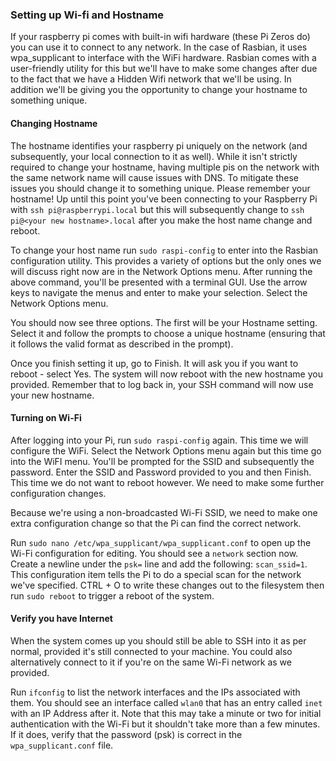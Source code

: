 ### Setting up Wi-fi and Hostname

If your raspberry pi comes with built-in wifi hardware (these Pi Zeros do) you can use it to connect to any network.  In the case of Rasbian, it uses wpa_supplicant to interface with the WiFi hardware.  Rasbian comes with a user-friendly utility for this but we'll have to make some changes after due to the fact that we have a Hidden Wifi network that we'll be using.  In addition we'll be giving you the opportunity to change your hostname to something unique.

#### Changing Hostname
The hostname identifies your raspberry pi uniquely on the network (and subsequently, your local connection to it as well).  While it isn't strictly required to change your hostname, having multiple pis on the network with the same network name will cause issues with DNS.  To mitigate these issues you should change it to something unique.  Please remember your hostname!  Up until this point you've been connecting to your Raspberry Pi with ```ssh pi@raspberrypi.local```  but this will subsequently change to ```ssh pi@<your new hostname>.local``` after you make the host name change and reboot.

To change your host name run ```sudo raspi-config``` to enter into the Rasbian configuration utility.  This provides a variety of options but the only ones we will discuss right now are in the Network Options menu.  After running the above command, you'll be presented with a terminal GUI.  Use the arrow keys to navigate the menus and enter to make your selection.  Select the Network Options menu.

You should now see three options.  The first will be your Hostname setting.  Select it and follow the prompts to choose a unique hostname (ensuring that it follows the valid format as described in the prompt).

Once you finish setting it up, go to Finish.  It will ask you if you want to reboot - select Yes.  The system will now reboot with the new hostname you provided.  Remember that to log back in, your SSH command will now use your new hostname.

#### Turning on Wi-Fi
After logging into your Pi, run ```sudo raspi-config``` again.  This time we will configure the WiFi.  Select the Network Options menu again but this time go into the WiFI menu.  You'll be prompted for the SSID and subsequently the password.  Enter the SSID and Password provided to you and then Finish.  This time we do not want to reboot however.  We need to make some further configuration changes.

Because we're using a non-broadcasted Wi-Fi SSID, we need to make one extra configuration change so that the Pi can find the correct network.

Run ```sudo nano /etc/wpa_supplicant/wpa_supplicant.conf``` to open up the Wi-Fi configuration for editing.  You should see a ```network``` section now.  Create a newline under the ```psk=``` line and add the following:  ```scan_ssid=1```.  This configuration item tells the Pi to do a special scan for the network we've specified.  CTRL + O to write these changes out to the filesystem then run ```sudo reboot``` to trigger a reboot of the system.

#### Verify you have Internet
When the system comes up you should still be able to SSH into it as per normal, provided it's still connected to your machine.  You could also alternatively connect to it if you're on the same Wi-Fi network as we provided.

Run ```ifconfig``` to list the network interfaces and the IPs associated with them.  You should see an interface called ```wlan0``` that has an entry called ```inet``` with an IP Address after it.  Note that this may take a minute or two for initial authentication with the Wi-Fi but it shouldn't take more than a few minutes.  If it does, verify that the password (psk) is correct in the ```wpa_supplicant.conf``` file.
